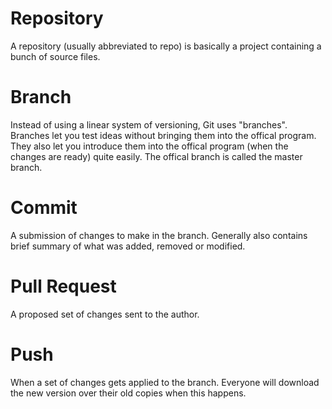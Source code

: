 Repository
==========
A repository (usually abbreviated to repo) is basically a project containing a bunch of source files.


Branch
======
Instead of using a linear system of versioning, Git uses "branches".
Branches let you test ideas without bringing them into the offical program. They also let you introduce them into the offical program (when the changes are ready) quite easily.
The offical branch is called the master branch.

Commit
======
A submission of changes to make in the branch. Generally also contains brief summary of what was added, removed or modified.


Pull Request
============
A proposed set of changes sent to the author.


Push
====
When a set of changes gets applied to the branch. Everyone will download the new version over their old copies when this happens.
